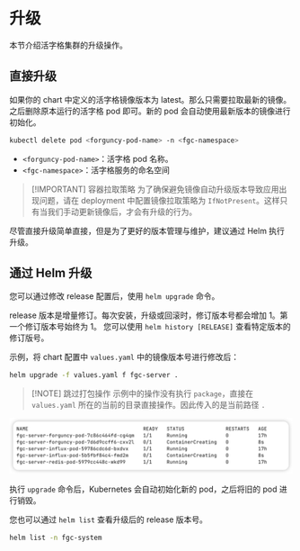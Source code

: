 # 升级

本节介绍活字格集群的升级操作。

## 直接升级

如果你的 chart 中定义的活字格镜像版本为 latest。那么只需要拉取最新的镜像。之后删除原本运行的活字格 pod 即可。新的 pod 会自动使用最新版本的镜像进行初始化。

```bash
kubectl delete pod <forguncy-pod-name> -n <fgc-namespace>
```

-   `<forguncy-pod-name>`：活字格 pod 名称。
-   `<fgc-namespace>`：活字格服务的命名空间

> [!IMPORTANT] 容器拉取策略
> 为了确保避免镜像自动升级版本导致应用出现问题，请在 deployment 中配置镜像拉取策略为 `IfNotPresent`。这样只有当我们手动更新镜像后，才会有升级的行为。

尽管直接升级简单直接，但是为了更好的版本管理与维护，建议通过 Helm 执行升级。

## 通过 Helm 升级

您可以通过修改 release 配置后，使用 `helm upgrade` 命令。

release 版本是增量修订。每次安装，升级或回滚时，修订版本号都会增加 1。第一个修订版本号始终为 1。 您可以使用 `helm history [RELEASE]` 查看特定版本的修订版号。

示例，将 chart 配置中 `values.yaml` 中的镜像版本号进行修改后：

```bash
helm upgrade -f values.yaml f fgc-server .
```

> [!NOTE] 跳过打包操作
> 示例中的操作没有执行 `package`，直接在 `values.yaml` 所在的当前的目录直接操作。因此传入的是当前路径 `.`

![升级后节点的变化](../images/upgrade-watch.png)

执行 `upgrade` 命令后，Kubernetes 会自动初始化新的 pod，之后将旧的 pod 进行销毁。

您也可以通过 `helm list` 查看升级后的 release 版本号。

```bash
helm list -n fgc-system
```
